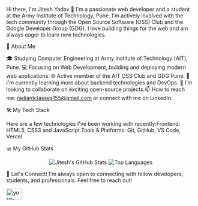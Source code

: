 ​Hi there, I'm Jitesh Yadav 👋
​I'm a passionate web developer and a student at the Army Institute of Technology, Pune. I'm actively involved with the tech community through the Open Source Software (OSS) Club and the Google Developer Group (GDG). I love building things for the web and am always eager to learn new technologies.


​🚀 About Me

​🎓 Studying Computer Engineering at Army Institute of Technology (AIT), Pune.
​💻 Focusing on Web Development, building and deploying modern web applications.
​🌐 Active member of the AIT OSS Club and GDG Pune.
​🌱 I'm currently learning more about backend technologies and DevOps.
​👯 I’m looking to collaborate on exciting open-source projects.
​📫 How to reach me: radiantclasses155@gmail.com or connect with me on LinkedIn.


​🛠️ My Tech Stack

​Here are a few technologies I've been working with recently:
​Frontend: HTML5, CSS3 and JavaScript
​Tools & Platforms: Git, GitHub, VS Code, Vercel



​📊 My GitHub Stats
<p align="center">
<img src="https://github-readme-stats.vercel.app/api?username=Jitesh-Yadav01&show_icons=true&theme=radical" alt="Jitesh's GitHub Stats" />
<img src="https://github-readme-stats.vercel.app/api/top-langs/?username=Jitesh-Yadav01&layout=compact&theme=radical" alt="Top Languages" />
</p>

​🤝 Let's Connect!
​I'm always open to connecting with fellow developers, students, and professionals. Feel free to reach out!
​<p align="left">
<a href="https://linkedin.com/in/jitesh-yadav-904163376" target="blank"><img align="center" src="https://raw.githubusercontent.com/rahuldkjain/github-profile-readme-generator/master/src/images/icons/Social/linked-in-alt.svg" alt="your-linkedin-profile" height="30" width="40" /></a>
</p>

